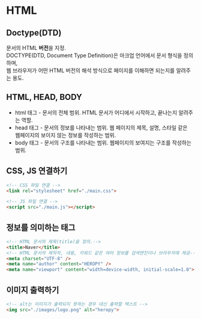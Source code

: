 # HTML

## Doctype(DTD)
문서의 HTML **버전**을 지정.  
DOCTYPE(DTD, Document Type Definition)은 마크업 언어에서 문서 형식을 정의하며,  
웹 브라우저가 어떤 HTML 버전의 해석 방식으로 페이지를 이해하면 되는지를 알려주는 용도.

## HTML, HEAD, BODY
- html 태그  - 문서의 전체 범위. HTML 문서가 어디에서 시작하고, 끝나는지 알려주는 역할.  
- head 태그 - 문서의 정보를 나타내는 범위. 웹 페이지의 제목, 설명, 스타일 같은  
웹페이지의 보이지 않는 정보를 작성하는 범위.
- body 태그 - 문서의 구조를 나타내는 범위. 웹페이지의 보여지는 구조를 작성하는 범위.

## CSS, JS 연결하기
```html
<!-- CSS 파일 연결 -->
<link rel="stylesheet" href="./main.css">

<!-- JS 파일 연결 -->
<script src="./main.js"></script>
```

## 정보를 의미하는 태그
```html
<!-- HTML 문서의 제목(title)을 정의.-->
<title>Naver</title>
<!-- HTML 문서의 제작자, 내용, 키워드 같은 여러 정보를 검색엔진이나 브라우저에 제공-->
<meta charset="UTF-8" />
<meta name="author" content="HEROPY" />
<meta name="viewport" content="width=device-width, initial-scale=1.0">
```

## 이미지 출력하기
```html
<!-- alt는 이미지가 출력되지 못하는 경우 대신 출력할 텍스트 -->
<img src="./images/logo.png" alt="heropy">
```
